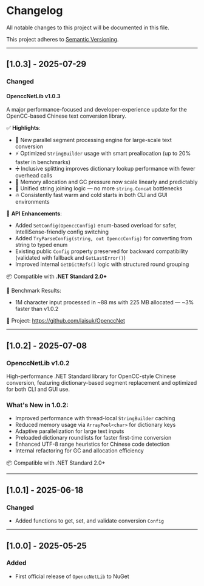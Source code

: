 ﻿# Changelog

All notable changes to this project will be documented in this file.

This project adheres to [Semantic Versioning](https://semver.org/).

---

## [1.0.3] - 2025-07-29

### Changed

#### OpenccNetLib v1.0.3

A major performance-focused and developer-experience update for the OpenCC-based Chinese text conversion library.

✅ **Highlights**:

- 🧵 New parallel segment processing engine for large-scale text conversion
- ⚡ Optimized `StringBuilder` usage with smart preallocation (up to 20% faster in benchmarks)
- ➗ Inclusive splitting improves dictionary lookup performance with fewer overhead calls
- 🧠 Memory allocation and GC pressure now scale linearly and predictably
- 🔁 Unified string joining logic — no more `string.Concat` bottlenecks
- 🔥 Consistently fast warm and cold starts in both CLI and GUI environments

🔧 **API Enhancements**:

- Added `SetConfig(OpenccConfig)` enum-based overload for safer, IntelliSense-friendly config switching
- Added `TryParseConfig(string, out OpenccConfig)` for converting from string to typed enum
- Existing public `Config` property preserved for backward compatibility (validated with fallback and `GetLastError()`)
- Improved internal `GetDictRefs()` logic with structured round grouping

📦 Compatible with **.NET Standard 2.0+**

🧪 Benchmark Results:

- 1M character input processed in ~88 ms with 225 MB allocated — ~3% faster than v1.0.2

🔗 Project: https://github.com/laisuk/OpenccNet

---

## [1.0.2] - 2025-07-08

### OpenccNetLib v1.0.2

High-performance .NET Standard library for OpenCC-style Chinese conversion, featuring dictionary-based segment
replacement and optimized for both CLI and GUI use.

### What's New in 1.0.2:

- Improved performance with thread-local `StringBuilder` caching
- Reduced memory usage via `ArrayPool<char>` for dictionary keys
- Adaptive parallelization for large text inputs
- Preloaded dictionary roundlists for faster first-time conversion
- Enhanced UTF-8 range heuristics for Chinese code detection
- Internal refactoring for GC and allocation efficiency

📦 Compatible with .NET Standard 2.0+

---

## [1.0.1] - 2025-06-18

### Changed

- Added functions to get, set, and validate conversion `Config`

---

## [1.0.0] - 2025-05-25

### Added

- First official release of `OpenccNetLib` to NuGet
